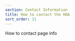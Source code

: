 ```yaml
---
section: Contact Information
title: How to contact the HOA
sort_order: 11
---
```


How to contact page info

